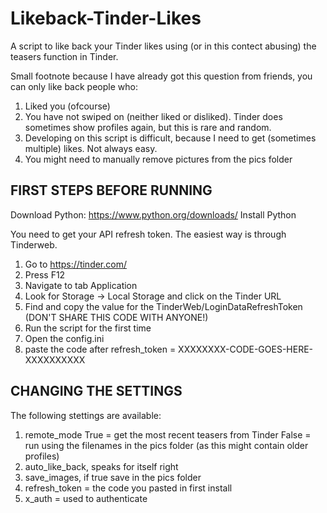 # Likeback-Tinder-Likes
A script to like back your Tinder likes using (or in this contect abusing) the teasers function in Tinder.

Small footnote because I have already got this question from friends, you can only like back people who:
1) Liked you (ofcourse)
2) You have not swiped on (neither liked or disliked). Tinder does sometimes show profiles again, but this is rare and random.
3) Developing on this script is difficult, because I need to get (sometimes multiple) likes. Not always easy.
4) You might need to manually remove pictures from the pics folder



<h2>FIRST STEPS BEFORE RUNNING</h2>

Download Python: https://www.python.org/downloads/
Install Python

You need to get your API refresh token. The easiest way is through Tinderweb.
1) Go to https://tinder.com/
2) Press F12
3) Navigate to tab Application
4) Look for Storage -> Local Storage and click on the Tinder URL
5) Find and copy the value for the TinderWeb/LoginDataRefreshToken (DON'T SHARE THIS CODE WITH ANYONE!)
6) Run the script for the first time
7) Open the config.ini
8) paste the code after refresh_token = XXXXXXXX-CODE-GOES-HERE-XXXXXXXXXX 



<h2>CHANGING THE SETTINGS</h2>

The following stettings are available:
1) remote_mode 
        True = get the most recent teasers from Tinder
        False = run using the filenames in the pics folder (as this might contain older profiles)
2) auto_like_back, speaks for itself right
3) save_images, if true save in the pics folder
4) refresh_token = the code you pasted in first install
5) x_auth = used to authenticate
